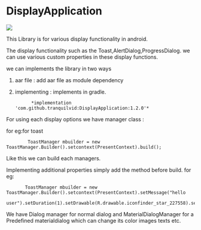 # DisplayApplication
[![](https://jitpack.io/v/tranquilvid/DisplayApplication.svg)](https://jitpack.io/#tranquilvid/DisplayApplication)


This Library is for various display functionality in android.

The display functionality such as the Toast,AlertDialog,ProgressDialog.
we can use various custom properties in these display functions.

we can implements the library in two ways
1) aar file : add aar file as module dependency
2) implementing : implements in gradle.

             *implementation 'com.github.tranquilvid:DisplayApplication:1.2.0'*

For using each display options we have manager class :

for eg:for toast

            ToastManager mbuilder = new ToastManager.Builder().setcontext(PresentContext).build();

Like this we can build each managers.

Implementing additional properties  simply  add the method before build.
for eg:  
  
           ToastManager mbuilder = new ToastManager.Builder().setcontext(PresentContext).setMessage("hello       
           user").setDuration(1).setDrawable(R.drawable.iconfinder_star_227558).setGravity((Gravity.FILL_HORIZONTAL)).build();

We have Dialog manager for normal dialog and MaterialDialogManager for a Predefined materialdialog which can change its color images texts etc.
